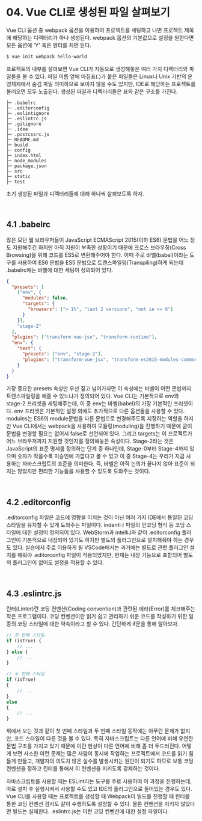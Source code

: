 # 04. Vue CLI로 생성된 파일 살펴보기

Vue CLI 옵션 중 webpack 옵션을 이용하여 프로젝트를 세팅하고 나면 프로젝트 제목에 해당하는 디렉터리가 하나 생성된다. webpack 옵션의 기본값으로 설정을 원한다면 모든 옵션에 'Y' 혹은 엔터를 치면 된다. 

```bash
$ vue init webpack hello-world
```

프로젝트의 내부를 살펴보면 Vue CLI가 자동으로 생성해놓은 여러 가지 디렉터리와 파일들을 볼 수 있다. 파일 이름 앞에 마침표(.)가 붙은 파일들은 Linux나 Unix 기반의 운영체제에서 숨김 파일 의미하므로 보이지 않을 수도 있지만, IDE로 해당하는 프로젝트를 불러오면 모두 노출된다. 생성된 파일과 디렉터리들은 표와 같은 구조를 가진다. 

```
├─ .babelrc
├─ .editorconfig
├─ .eslintignore
├─ .eslintrc.js
├─ .gitignore
├─ .idea
├─ .postcssrc.js
├─ README.md
├─ build
├─ config
├─ index.html
├─ node_modules
├─ package.json
├─ src
├─ static
├─ test
```

초기 생성된 파일과 디렉터리들에 대해 하나씩 살펴보도록 하자.

<br>

## 4.1 .babelrc

많은 모던 웹 브라우저들이 JavaScript ECMAScript 2015(이하 ES6) 문법을 어느 정도 지원해주긴 하지만 아직 지원이 부족한 상황이기 때문에 크로스 브라우징(Cross Browsing)을 위해 코드를 ES5로 변환해주어야 한다. 이때 주로 바벨(babel)이라는 도구를 사용하여 ES6 문법을 ES5 문법으로 트랜스파일링(Transpiling)하게 되는데 .babelrc에는 바벨에 대한 세팅이 정의되어 있다. 

```json
{
  "presets": [
    ["env", {
      "modules": false,
      "targets": {
        "browsers": ["> 1%", "last 2 versions", "not ie <= 8"]
      }
    }],
    "stage-2"
  ],
  "plugins": ["transform-vue-jsx", "transform-runtime"],
  "env": {
    "test": {
      "presets": ["env", "stage-2"],
      "plugins": ["transform-vue-jsx", "transform-es2015-modules-commonjs", "dynamic-import-node"]
    }
  }
}

```

가장 중요한 presets 속성만 우선 짚고 넘어가자면 이 속성에는 바벨이 어떤 문법까지 트랜스파일링을 해줄 수 있느냐가 정의되어 있다. Vue CLI는 기본적으로 env와 stage-2 프리셋을 세팅해주는데, 이 중 env는 바벨(babel)의 가장 기본적인 프리셋이다. env 프리셋은 기본적인 설정 외에도 추가적으로 다른 옵션들을 사용할 수 있다. modules는 ES6의 module문법을 다른 문법으로 변경해주도록 지정하는 역할을 하지만 Vue CLI에서는 webpack을 사용하여 모듈링(moduling)을 진행하기 때문에 굳이 문법을 변경할 필요는 없어서 false로 선언되어 있다. 그리고 targets는 이 프로젝트가 어느 브라우저까지 지원할 것인지를 정의해놓은 속성이다. Stage-2라는 것은 JavaScript의 표준 명세를 정의하는 단계 중 하나인데, Stage-0부터 Stage-4까지 있으며 숫자가 작을수록 미승인에 가깝다고 볼 수 있고 이 중 Stage-4는 우리가 지금 사용하는 자바스크립트의 표준을 의미한다. 즉, 바벨은 아직 논의가 끝나지 않아 표준이 되지는 않았지만 편리한 기능들을 사용할 수 있도록 도와주는 것이다. 

<br>

## 4.2 .editorconfig

.editorconfig 파일은 코드에 영향을 미치는 것이 아닌 여러 가지 IDE에서 통일된 코딩 스타일을 유지할 수 있게 도와주는 파일이다. indent나 파일의 인코딩 형식 등 코딩 스타일에 대한 설정이 정의되어 있다. WebStorm과 intelliJ와 같이 .editorconfig 플러그인이 기본적으로 내장되어 있기도 하지만 별도의 플러그인으로 설치해줘야 하는 경우도 있다. 실습에서 주로 이용하게 될 VSCode에서는 과거에는 별도로 관련 플러그인 설치를 해줘야 .editorconfig 파일이 적용되었지만, 현재는 내장 기능으로 포함되어 별도의 플러그인이 없어도 설정을 적용할 수 있다. 

<br>

## 4.3 .eslintrc.js

린터(Linter)란 코딩 컨벤션(Coding convention)과 관련된 에러(Error)를 체크해주는 작은 프로그램이다. 코딩 컨벤션이란 읽기 쉽고 관리하기 쉬운 코드를 작성하기 위한 일종의 코딩 스타일에 대한 약속이라고 할 수 있다. 간단하게 if문을 통해 알아보자. 

```javascript
// 첫 번째 스타일
if (isTrue) {
    // ...
} else {
    // ...
}

// 두 번째 스타일
if (isTrue)
{
    // ...
}
else
{
    // ...
}
```

위에서 보는 것과 같이 첫 번째 스타일과 두 번째 스타일 동작에는 아무런 문제가 없지만, 코드 스타일이 다른 것을 볼 수 있다. 특히 자바스크립트는 다른 언어에 비해 유연한 문법 구조를 가지고 있기 때문에 이런 현상이 다른 언어에 비해 좀 더 두드러진다. 어떻게 보면 사소한 이런 문제는 많은 사람이 동시에 작업하는 프로젝트에서 코드를 읽기 힘들게 만들고, 개발자의 의도치 않은 실수를 발생시키는 원인이 되기도 하므로 보통 코딩 컨벤션을 정하고 린터를 통해서 이 컨벤션을 지키도록 강제하는 것이다. 

자바스크립트를 사용할 때는 ESLint라는 도구를 주로 사용하여 이 과정을 진행하는데, 따로 설치 후 실행시켜서 사용할 수도 있고 IDE의 플러그인으로 들어있는 경우도 있다. Vue CLI를 사용할 때는 프로젝트를 생성할 때 Webpack이 빌드를 진행할 때 린터를 통한 코딩 컨벤션 검사도 같이 수행하도록 설정할 수 있다. 물론 컨벤션을 지키지 않았다면 빌드는 실패한다. .eslintrc.js는 이런 코딩 컨벤션에 대한 설정 파일이다. 